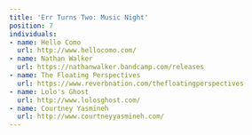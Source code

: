 ```yaml
---
title: 'Err Turns Two: Music Night'
position: 7
individuals:
- name: Hello Como
  url: http://www.hellocomo.com/
- name: Nathan Walker
  url: https://nathanwalker.bandcamp.com/releases
- name: The Floating Perspectives
  url: https://www.reverbnation.com/thefloatingperspectives
- name: Lolo's Ghost
  url: http://www.lolosghost.com/
- name: Courtney Yasmineh
  url: http://www.courtneyyasmineh.com/
---
```



